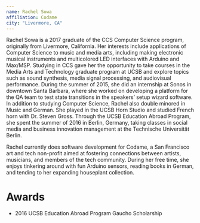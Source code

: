 ```yaml
---
name: Rachel Sowa
affiliation: Codame
city: "Livermore, CA"
---
```




Rachel Sowa is a 2017 graduate of the CCS Computer Science program, originally from Livermore, California. Her interests include applications of Computer Science to music and media arts, including making electronic musical instruments and multicolored LED interfaces with Arduino and Max/MSP. Studying in CCS gave her the opportunity to take courses in the Media Arts and Technology graduate program at UCSB and explore topics such as sound synthesis, media signal processing, and audiovisual performance. During the summer of 2015, she did an internship at Sonos in downtown Santa Barbara, where she worked on developing a platform for the QA team to test state transitions in the speakers’ setup wizard software. In addition to studying Computer Science, Rachel also double minored in Music and German. She played in the UCSB Horn Studio and studied French horn with Dr. Steven Gross. Through the UCSB Education Abroad Program, she spent the summer of 2016 in Berlin, Germany, taking classes in social media and business innovation management at the Technische Universität Berlin.

Rachel currently does software development for Codame, a San Francisco art and tech non-profit aimed at fostering connections between artists, musicians, and members of the tech community. During her free time, she enjoys tinkering around with fun Arduino sensors, reading books in German, and tending to her expanding houseplant collection.

# Awards

* 2016 UCSB Education Abroad Program Gaucho Scholarship